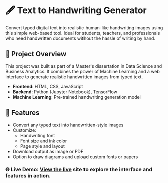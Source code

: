 # 🖋️ Text to Handwriting Generator

Convert typed digital text into realistic human-like handwriting images using this simple web-based tool. Ideal for students, teachers, and professionals who need handwritten documents without the hassle of writing by hand.

## 🧠 Project Overview

This project was built as part of a Master's dissertation in Data Science and Business Analytics. It combines the power of Machine Learning and a web interface to generate realistic handwritten images from typed text.

- **Frontend**: HTML, CSS, JavaScript
- **Backend**: Python (Jupyter Notebook), TensorFlow
- **Machine Learning**: Pre-trained handwriting generation model

## 🚀 Features

- Convert any typed text into handwritten-style images
- Customize:
  - Handwriting font
  - Font size and ink color
  - Page style and layout
- Download output as image or PDF
- Option to draw diagrams and upload custom fonts or papers

### 🌐 Live Demo: [View the live](https://text-into-handwriting-generator.netlify.app/) site to explore the interface and features in action.
